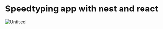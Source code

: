 # Speedtyping app with nest and react

![Untitled](https://github.com/ViolInKK/SpeedTyping/assets/102133609/b2c754c0-1fdc-46be-acb6-73a14048b99d)

